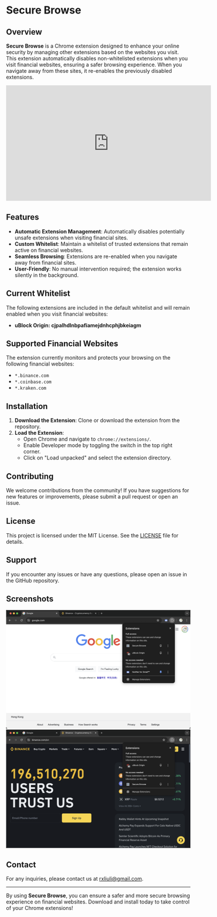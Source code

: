 # Secure Browse

## Overview

**Secure Browse** is a Chrome extension designed to enhance your online security by managing other extensions based on the websites you visit. This extension automatically disables non-whitelisted extensions when you visit financial websites, ensuring a safer browsing experience. When you navigate away from these sites, it re-enables the previously disabled extensions.

<iframe width="560" height="315" src="https://www.youtube.com/embed/c5xZBC26Ry0?si=uXyWyDevzoGeDmz2" title="YouTube video player" frameborder="0" allow="accelerometer; autoplay; clipboard-write; encrypted-media; gyroscope; picture-in-picture; web-share" referrerpolicy="strict-origin-when-cross-origin" allowfullscreen></iframe>

## Features

- **Automatic Extension Management**: Automatically disables potentially unsafe extensions when visiting financial sites.
- **Custom Whitelist**: Maintain a whitelist of trusted extensions that remain active on financial websites.
- **Seamless Browsing**: Extensions are re-enabled when you navigate away from financial sites.
- **User-Friendly**: No manual intervention required; the extension works silently in the background.

## Current Whitelist

The following extensions are included in the default whitelist and will remain enabled when you visit financial websites:

- **uBlock Origin: cjpalhdlnbpafiamejdnhcphjbkeiagm**

## Supported Financial Websites

The extension currently monitors and protects your browsing on the following financial websites:

- `*.binance.com`
- `*.coinbase.com`
- `*.kraken.com`

## Installation

1. **Download the Extension**: Clone or download the extension from the repository.
2. **Load the Extension**:
   - Open Chrome and navigate to `chrome://extensions/`.
   - Enable Developer mode by toggling the switch in the top right corner.
   - Click on "Load unpacked" and select the extension directory.

## Contributing

We welcome contributions from the community! If you have suggestions for new features or improvements, please submit a pull request or open an issue.

## License

This project is licensed under the MIT License. See the [LICENSE](https://github.com/rxliuli/secure-browse/blob/main/LICENSE) file for details.

## Support

If you encounter any issues or have any questions, please open an issue in the GitHub repository.

## Screenshots

![Screenshot 1](./assets/enable.png)
![Screenshot 2](./assets/disable.png)

## Contact

For any inquiries, please contact us at [rxliuli@gmail.com](mailto:rxliuli@gmail.com).

---

By using **Secure Browse**, you can ensure a safer and more secure browsing experience on financial websites. Download and install today to take control of your Chrome extensions!

